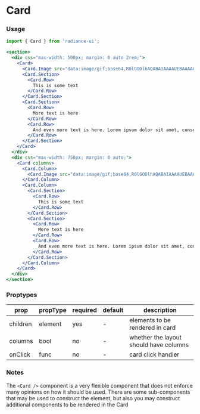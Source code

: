 # Card
### Usage

```jsx
import { Card } from 'radiance-ui';

<section>
  <div css="max-width: 500px; margin: 0 auto 2rem;">
    <Card>
      <Card.Image src="data:image/gif;base64,R0lGODlhAQABAIAAAAUEBAAAACwAAAAAAQABAAACAkQBADs=" width="500" height="150" />
      <Card.Section>
        <Card.Row>
          This is some text
        </Card.Row>
      </Card.Section>
      <Card.Section>
        <Card.Row>
          More text is here
        </Card.Row>
        <Card.Row>
          And even more text is here. Lorem ipsum dolor sit amet, consectetur adipisicing elit. Alias asperiores, atque consectetur corporis eos error, id in ipsum labore laboriosam laudantium natus nulla perferendis placeat quos recusandae sed sit voluptatum!
        </Card.Row>
      </Card.Section>
    </Card>
  </div>
  <div css="max-width: 750px; margin: 0 auto;">
    <Card columns>
      <Card.Column>
        <Card.Image src="data:image/gif;base64,R0lGODlhAQABAIAAAAUEBAAAACwAAAAAAQABAAACAkQBADs=" width="500" />
      </Card.Column>
      <Card.Column>
        <Card.Section>
          <Card.Row>
            This is some text
          </Card.Row>
        </Card.Section>
        <Card.Section>
          <Card.Row>
            More text is here
          </Card.Row>
          <Card.Row>
            And even more text is here. Lorem ipsum dolor sit amet, consectetur adipisicing elit. Alias asperiores, atque consectetur corporis eos error, id in ipsum labore laboriosam laudantium natus nulla perferendis placeat quos recusandae sed sit voluptatum!
          </Card.Row>
        </Card.Section>
      </Card.Column>
    </Card>
  </div>
</section>
```

<!-- STORY -->

### Proptypes
| prop      | propType           | required | default | description                                                                                                                  |
|-----------|--------------------|----------|---------|------------------------------------------------------------------------------------------------------------------------------|
| children  | element            | yes      | -       | elements to be rendered in card                                                                                              |
| columns   | bool               | no       | -       | whether the layout should have columns                                                                                       |
| onClick   | func               | no       | -       | card click handler                                                                                                           |

### Notes
The `<Card />` component is a very flexible component that does not
enforce many opinions on how it should be used. There are some sub-components
that may be used to construct the element, but also you may construct additional
components to be rendered in the Card
